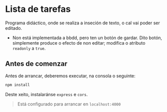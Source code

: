 # Lista de tarefas

Programa didáctico, onde se realiza a inseción de texto, o cal vai poder ser editado.

- Non está implementada a bbdd, pero ten un botón de gardar. Dito botón, simplemente produce o efecto de non editar; modifica o atributo `readonly` a `true`.

## Antes de comenzar

Antes de arrancar, deberemos executar, na consola o seguinte:

```javascript
npm install
```

Deste xeito, instalaránse `express` e `cors`. 

> Está configurado para arrancar en `localhost:4000`

